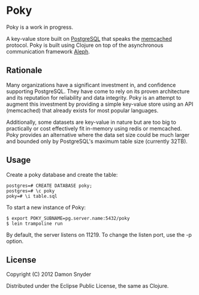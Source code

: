# Poky

Poky is a work in progress. 

A key-value store built on [PostgreSQL](http://www.postgresql.org/) that speaks the
[memcached](https://github.com/memcached/memcached/blob/master/doc/protocol.txt)
protocol. Poky is built using Clojure on top of the asynchronous communication
framework [Aleph](https://github.com/ztellman/aleph).

## Rationale

Many organizations have a significant investment in, and confidence 
supporting PostgreSQL. They have come to rely on its proven architecture and its
reputation for reliability and data integrity. Poky is an attempt to augment
this investment by providing a simple key-value store using an API (memcached) that already
exists for most popular languages. 

Additionally, some datasets are key-value in nature but are too big to
practically or cost effectively fit in-memory using redis or memcached. Poky provides an
alternative where the data set size could be much larger and bounded only by
PostgreSQL's maximum table size (currently 32TB).

## Usage

Create a poky database and create the table:

    postgres=# CREATE DATABASE poky;
    postgres=# \c poky
    poky=# \i table.sql

To start a new instance of Poky:

    $ export POKY_SUBNAME=pg.server.name:5432/poky
    $ lein trampoline run

By default, the server listens on 11219. To change the listen port, use the -p
option.

## License

Copyright (C) 2012 Damon Snyder 

Distributed under the Eclipse Public License, the same as Clojure.
